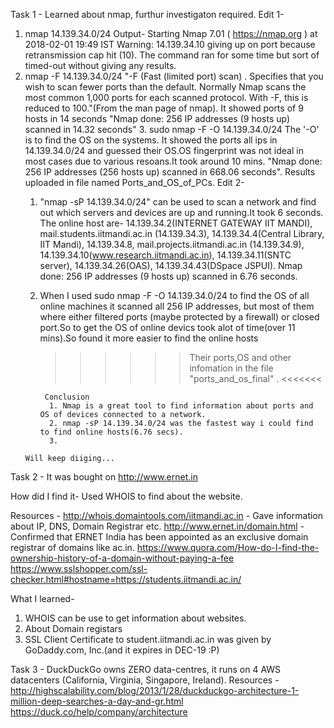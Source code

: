 Task 1 - 
Learned about nmap, furthur investigaton required.
Edit 1- 
   1.  nmap 14.139.34.0/24
      Output-
        Starting Nmap 7.01 ( https://nmap.org ) at 2018-02-01 19:49 IST
        Warning: 14.139.34.10 giving up on port because retransmission cap hit (10).
      The command ran for some time but sort of timed-out without giving any results.
   2. nmap -F 14.139.34.0/24
        "-F (Fast (limited port) scan) .
             Specifies that you wish to scan fewer ports than the default.
             Normally Nmap scans the most common 1,000 ports for each scanned
             protocol. With -F, this is reduced to 100."(From the man page of nmap).
      It showed ports of 9 hosts in 14 seconds
      "Nmap done: 256 IP addresses (9 hosts up) scanned in 14.32 seconds"
    3. sudo nmap -F -O 14.139.34.0/24
          The '-O' is to find the OS on the systems.
          It showed the ports all ips in 14.139.34.0/24 and guessed their OS.OS fingerprint was not ideal in most cases due       to various resoans.It took around 10 mins.
          "Nmap done: 256 IP addresses (256 hosts up) scanned in 668.06 seconds".
          Results uploaded in file named Ports_and_OS_of_PCs.
   Edit 2-
      1. "nmap -sP 14.139.34.0/24" can be used to scan a network and find out which servers and devices are up and running.It took 6 seconds.
            The online host are-
                14.139.34.2(INTERNET GATEWAY IIT MANDI),
                mail.students.iitmandi.ac.in (14.139.34.3),
                14.139.34.4(Central Library, IIT Mandi),
                14.139.34.8,
                mail.projects.iitmandi.ac.in (14.139.34.9),
                14.139.34.10(www.research.iitmandi.ac.in),
                14.139.34.11(SNTC server),
                14.139.34.26(OAS),
                14.139.34.43(DSpace JSPUI).
                Nmap done: 256 IP addresses (9 hosts up) scanned in 6.76 seconds.
                
        2. When I used sudo nmap -F -O 14.139.34.0/24 to find the OS of all online machines it scanned all 256 IP addresses, but most of them where either filtered ports (maybe protected by a firewall) or closed port.So to get the OS of online devics took alot of time(over 11 mins).So found it more easier to find the online hosts 
         
              >>>>>>  Their ports,OS and other infomation in the file "ports_and_os_final" .  <<<<<<<
                
                Conclusion 
                 1. Nmap is a great tool to find information about ports and OS of devices connected to a network.
                 2. nmap -sP 14.139.34.0/24 was the fastest way i could find to find online hosts(6.76 secs).
                 3. 
                
                
                        
                        
                        

         
     
          
          Will keep diiging...
          
      
   



Task 2 - It was bought on http://www.ernet.in
  
  How did I find it-
  Used WHOIS to find about the website.  
  
  Resources - 
  http://whois.domaintools.com/iitmandi.ac.in - Gave information about IP, DNS, Domain Registrar etc.
  http://www.ernet.in/domain.html - Confirmed that ERNET India has been appointed as an exclusive domain registrar of domains like ac.in.
  https://www.quora.com/How-do-I-find-the-ownership-history-of-a-domain-without-paying-a-fee
  https://www.sslshopper.com/ssl-checker.html#hostname=https://students.iitmandi.ac.in/
  
  What I learned-
  1. WHOIS can be use to get information about websites.
  2. About Domain registars
  3. SSL Client Certificate to student.iitmandi.ac.in was given by GoDaddy.com, Inc.(and it expires in DEC-19 :P)
  

Task 3 - DuckDuckGo owns ZERO data-centres, it runs on 4 AWS datacenters (California, Virginia, Singapore, Ireland).
  Resources -
  http://highscalability.com/blog/2013/1/28/duckduckgo-architecture-1-million-deep-searches-a-day-and-gr.html
  https://duck.co/help/company/architecture 

